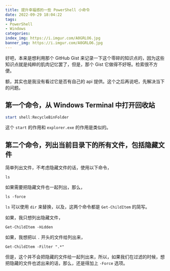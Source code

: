 ```yaml
---
title: 提升幸福感的一些 PowerShell 小命令
date: 2022-09-29 18:04:22
tags:
- PowerShell
- Windows
categories:
index_img: https://i.imgur.com/A0GRLO6.jpg
banner_img: https://i.imgur.com/A0GRLO6.jpg
---
```


好吧，本来是想利用那个 GitHub Gist 来记录一下这个零碎的知识点的，因为这些知识点就是纯粹的肌肉记忆罢了，但是，那个 Gist 它做得不好呀。检索很不方便。

额，其实也是我没有看过它是否有自己的 api 提供。这个之后再说吧，先解决当下的问题。

## 第一个命令，从 Windows Terminal 中打开回收站

```ps1
start shell:RecycleBinFolder
```

这个 `start` 的作用和 `explorer.exe` 的作用是类似的。

## 第二个命令，列出当前目录下的所有文件，包括隐藏文件

简单列出文件，不考虑隐藏文件的话，使用以下命令，

```pwsh
ls
```

如果需要把隐藏文件也一起列出，那么，

```pwsh
ls -force
```

`ls` 可以使用 `dir` 来替换，以及，这两个命令都是 `Get-ChildItem` 的简写。

如果，我只想列出隐藏文件，

```pwsh
Get-ChildItem -Hidden
```

如果，我想把以 `.` 开头的文件给列出来，

```pwsh
Get-ChildItem -Filter ".*"
```

但是，这个并不会把隐藏的文件给一起列出来，所以，如果我们在过滤的时候，想把隐藏的文件也滤出来的话，那么，还是得加上 `-Force` 选项。

